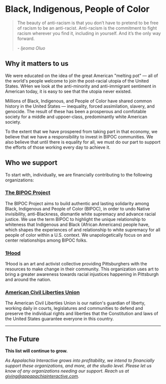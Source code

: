 # Black, Indigenous, People of Color

> The beauty of anti-racism is that you don’t have to pretend to be free of racism to be an anti-racist. Anti-racism is the commitment to fight racism wherever you find it, including in yourself. And it’s the only way forward.
>
> *-  Ijeoma Oluo*

## Why it matters to us

We were educated on the idea of the great American "melting pot" — all of the world's people welcome to join the post-racial utopia of the United States.  WHen we look at the anti-minority and anti-immigrant sentiment in American today, it is easy to see that the utopia never existed.  

Millions of Black, Indigenous, and People of Color have shared common history in the United States — inequality, forced assimilation, slavery, and genocide.  The result of these has been a prosperous and comfotable society for a middle and uppoer-class, predominantly white American society.  

To the extent that we have prospered from taking part in that economy, we believe that we have a responsibility to invest in BIPOC communities.  We also believe that until there is equality for all, we must do our part to support the efforts of those working every day to achieve it.

## Who we support

To start with, individually, we are financially contributing to the following organizations:

### [The BIPOC Project](https://www.thebipocproject.org/)

The BIPOC Project aims to build authentic and lasting solidarity among Black, Indigenous and People of Color (BIPOC), in order to undo Native invisibility, anti-Blackness, dismantle white supremacy and advance racial justice.  We use the term BIPOC to highlight the unique relationship to whiteness that Indigenous and Black (African Americans) people have, which shapes the experiences of and relationship to white supremacy for all people of color within a U.S. context. We unapologetically focus on and center relationships among BIPOC folks.

### [1Hood](https://www.1hood.org/)

1Hood is an art and activist collective providing Pittsburghers with the resources to make change in their community. This organization uses art to bring a greater awareness towards racial injustices happening in Pittsburgh and around the nation.

### [American Civil Liberties Union](https://www.lenape-nation.org)

The American Civil Liberties Union is our nation's guardian of liberty, working daily in courts, legislatures and communities to defend and preserve the individual rights and liberties that the Constitution and laws of the United States guarantee everyone in this country.

---

## The Future

**This list will continue to grow.**

*As Appalachia Interactive grows into profitability, we intend to financially support these organizations, and more, at the studio level.  Please let us know of any organizations needing our support.  Reach us at [giving@appapachiainteractive.com](mailto:giving@appalachiainteractive.com).*
